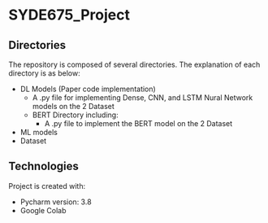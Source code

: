 # SYDE675_Project
## Directories
The repository is composed of several directories. The explanation of each directory is as below:
* DL Models (Paper code implementation)
  * A .py file for implementing Dense, CNN, and LSTM Nural Network models on the 2 Dataset
  * BERT Directory including:
    * A .py file to implement the BERT model on the 2 Dataset 
* ML models
* Dataset


## Technologies
Project is created with:
* Pycharm version: 3.8
* Google Colab
